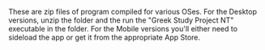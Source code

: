 These are zip files of program compiled for various OSes.  For the Desktop versions, unzip the folder and the run the "Greek Study Project NT" executable in the folder. For the Mobile versions you'll either need to sideload the app or get it from the appropriate App Store. 

